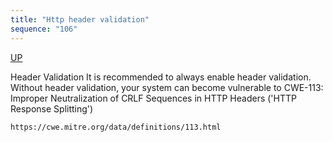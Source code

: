 ```yaml
---
title: "Http header validation"
sequence: "106"
---
```


[UP](/netty.html)


Header Validation
It is recommended to always enable header validation.
Without header validation, your system can become vulnerable to CWE-113:
Improper Neutralization of CRLF Sequences in HTTP Headers ('HTTP Response Splitting')  

```text
https://cwe.mitre.org/data/definitions/113.html
```

